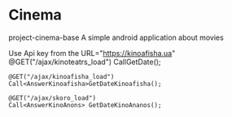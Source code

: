 # Cinema 
project-cinema-base
A simple android application about movies

Use Api key from the URL="https://kinoafisha.ua"
    @GET("/ajax/kinoteatrs_load")
    Call<Answer>GetDate();

    @GET("/ajax/kinoafisha_load")
    Call<AnswerKinoafisha>GetDateKinoafisha();

    @GET("/ajax/skoro_load")
    Call<AnswerKinoAnons> GetDateKinoAnanos();
